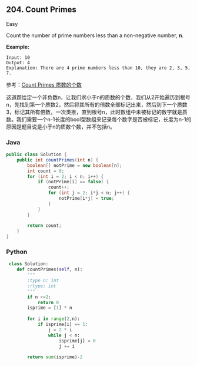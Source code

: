 ## 204. Count Primes

Easy

Count the number of prime numbers less than a non-negative number, **n**.

**Example:**

```
Input: 10
Output: 4
Explanation: There are 4 prime numbers less than 10, they are 2, 3, 5, 7.
```

参考：[Count Primes 质数的个数](https://www.cnblogs.com/grandyang/p/4462810.html)

这道题给定一个非负数n，让我们求小于n的质数的个数，我们从2开始遍历到根号n，先找到第一个质数2，然后将其所有的倍数全部标记出来，然后到下一个质数3，标记其所有倍数，一次类推，直到根号n，此时数组中未被标记的数字就是质数。我们需要一个n-1长度的bool型数组来记录每个数字是否被标记，长度为n-1的原因是题目说是小于n的质数个数，并不包括n。 

### Java

````java
public class Solution {
    public int countPrimes(int n) {
        boolean[] notPrime = new boolean[n];
        int count = 0;
        for (int i = 2; i < n; i++) {
            if (notPrime[i] == false) {
                count++;
                for (int j = 2; i*j < n; j++) {
                    notPrime[i*j] = true;
                }
            }
        }
        
        return count;
    }
}
````

### Python

````python
 class Solution:
    def countPrimes(self, n):
        """
        :type n: int
        :rtype: int
        """
        if n <=2:
            return 0
        isprime = [1] * n
        
        for i in range(2,n):
            if isprime[i] == 1:
                j = 2 * i
                while j < n:
                    isprime[j] = 0
                    j += i
                    
        return sum(isprime)-2 
````